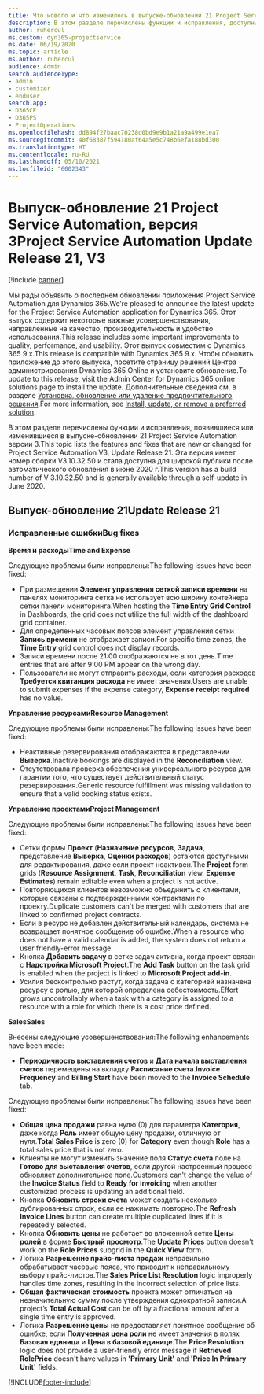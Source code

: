 ```yaml
---
title: Что нового и что изменилось в выпуске-обновлении 21 Project Service Automation версии 3
description: В этом разделе перечислены функции и исправления, доступные в выпуске-обновлении 21 Project Service Automation версии 3.
author: ruhercul
ms.custom: dyn365-projectservice
ms.date: 06/19/2020
ms.topic: article
ms.author: ruhercul
audience: Admin
search.audienceType:
- admin
- customizer
- enduser
search.app:
- D365CE
- D365PS
- ProjectOperations
ms.openlocfilehash: dd894f27baac70238d0bd9e9b1a21a9a499e1ea7
ms.sourcegitcommit: 40f68387f594180af64a5e5c748b6efa188bd300
ms.translationtype: HT
ms.contentlocale: ru-RU
ms.lasthandoff: 05/10/2021
ms.locfileid: "6002343"
---
```

# <a name="project-service-automation-update-release-21-v3"></a><span data-ttu-id="52b32-103">Выпуск-обновление 21 Project Service Automation, версия 3</span><span class="sxs-lookup"><span data-stu-id="52b32-103">Project Service Automation Update Release 21, V3</span></span>

[!include [banner](../includes/psa-now-project-operations.md)]

<span data-ttu-id="52b32-104">Мы рады объявить о последнем обновлении приложения Project Service Automation для Dynamics 365.</span><span class="sxs-lookup"><span data-stu-id="52b32-104">We’re pleased to announce the latest update for the Project Service Automation application for Dynamics 365.</span></span> <span data-ttu-id="52b32-105">Этот выпуск содержит некоторые важные усовершенствования, направленные на качество, производительность и удобство использования.</span><span class="sxs-lookup"><span data-stu-id="52b32-105">This release includes some important improvements to quality, performance, and usability.</span></span> <span data-ttu-id="52b32-106">Этот выпуск совместим с Dynamics 365 9.x.</span><span class="sxs-lookup"><span data-stu-id="52b32-106">This release is compatible with Dynamics 365 9.x.</span></span> <span data-ttu-id="52b32-107">Чтобы обновить приложение до этого выпуска, посетите страницу решений Центра администрирования Dynamics 365 Online и установите обновление.</span><span class="sxs-lookup"><span data-stu-id="52b32-107">To update to this release, visit the Admin Center for Dynamics 365 online solutions page to install the update.</span></span> <span data-ttu-id="52b32-108">Дополнительные сведения см. в разделе [Установка, обновление или удаление предпочтительного решения](/power-platform/admin/install-remove-preferred-solution).</span><span class="sxs-lookup"><span data-stu-id="52b32-108">For more information, see [Install, update, or remove a preferred solution](/power-platform/admin/install-remove-preferred-solution).</span></span>

<span data-ttu-id="52b32-109">В этом разделе перечислены функции и исправления, появившиеся или изменившиеся в выпуске-обновлении 21 Project Service Automation версии 3.</span><span class="sxs-lookup"><span data-stu-id="52b32-109">This topic lists the features and fixes that are new or changed for Project Service Automation V3, Update Release 21.</span></span> <span data-ttu-id="52b32-110">Эта версия имеет номер сборки V3.10.32.50 и стала доступна для широкой публики после автоматического обновления в июне 2020 г.</span><span class="sxs-lookup"><span data-stu-id="52b32-110">This version has a build number of V 3.10.32.50 and is generally available through a self-update in June 2020.</span></span>

## <a name="update-release-21"></a><span data-ttu-id="52b32-111">Выпуск-обновление 21</span><span class="sxs-lookup"><span data-stu-id="52b32-111">Update Release 21</span></span>

### <a name="bug-fixes"></a><span data-ttu-id="52b32-112">Исправленные ошибки</span><span class="sxs-lookup"><span data-stu-id="52b32-112">Bug fixes</span></span>

<span data-ttu-id="52b32-113">**Время и расходы**</span><span class="sxs-lookup"><span data-stu-id="52b32-113">**Time and Expense**</span></span>

<span data-ttu-id="52b32-114">Следующие проблемы были исправлены:</span><span class="sxs-lookup"><span data-stu-id="52b32-114">The following issues have been fixed:</span></span>

- <span data-ttu-id="52b32-115">При размещении **Элемент управления сеткой записи времени** на панелях мониторинга сетка не использует всю ширину контейнера сетки панели мониторинга.</span><span class="sxs-lookup"><span data-stu-id="52b32-115">When hosting the **Time Entry Grid Control** in Dashboards, the grid does not utilize the full width of the dashboard grid container.</span></span>
- <span data-ttu-id="52b32-116">Для определенных часовых поясов элемент управления сетки **Запись времени** не отображает записи.</span><span class="sxs-lookup"><span data-stu-id="52b32-116">For specific time zones, the **Time Entry** grid control does not display records.</span></span>
- <span data-ttu-id="52b32-117">Записи времени после 21:00 отображаются не в тот день.</span><span class="sxs-lookup"><span data-stu-id="52b32-117">Time entries that are after 9:00 PM appear on the wrong day.</span></span>
- <span data-ttu-id="52b32-118">Пользователи не могут отправить расходы, если категория расходов **Требуется квитанция расхода** не имеет значения.</span><span class="sxs-lookup"><span data-stu-id="52b32-118">Users are unable to submit expenses if the expense category, **Expense receipt required** has no value.</span></span>

<span data-ttu-id="52b32-119">**Управление ресурсами**</span><span class="sxs-lookup"><span data-stu-id="52b32-119">**Resource Management**</span></span>

<span data-ttu-id="52b32-120">Следующие проблемы были исправлены:</span><span class="sxs-lookup"><span data-stu-id="52b32-120">The following issues have been fixed:</span></span>

- <span data-ttu-id="52b32-121">Неактивные резервирования отображаются в представлении **Выверка**.</span><span class="sxs-lookup"><span data-stu-id="52b32-121">Inactive bookings are displayed in the **Reconciliation** view.</span></span>
- <span data-ttu-id="52b32-122">Отсутствовала проверка обеспечения универсального ресурса для гарантии того, что существует действительный статус резервирования.</span><span class="sxs-lookup"><span data-stu-id="52b32-122">Generic resource fulfillment was missing validation to ensure that a valid booking status exists.</span></span>

<span data-ttu-id="52b32-123">**Управление проектами**</span><span class="sxs-lookup"><span data-stu-id="52b32-123">**Project Management**</span></span>

<span data-ttu-id="52b32-124">Следующие проблемы были исправлены:</span><span class="sxs-lookup"><span data-stu-id="52b32-124">The following issues have been fixed:</span></span>

- <span data-ttu-id="52b32-125">Сетки формы **Проект** (**Назначение ресурсов**, **Задача**, представление **Выверка**, **Оценки расходов**) остаются доступными для редактирования, даже если проект неактивен.</span><span class="sxs-lookup"><span data-stu-id="52b32-125">The **Project** form grids (**Resource Assignment**, **Task**, **Reconciliation** view, **Expense Estimates**) remain editable even when a project is not active.</span></span>
- <span data-ttu-id="52b32-126">Повторяющихся клиентов невозможно объединить с клиентами, которые связаны с подтвержденными контрактами по проекту.</span><span class="sxs-lookup"><span data-stu-id="52b32-126">Duplicate customers can't be merged with customers that are linked to confirmed project contracts.</span></span>
- <span data-ttu-id="52b32-127">Если в ресурс не добавлен действительный календарь, система не возвращает понятное сообщение об ошибке.</span><span class="sxs-lookup"><span data-stu-id="52b32-127">When a resource who does not have a valid calendar is added, the system does not return a user friendly-error message.</span></span>
- <span data-ttu-id="52b32-128">Кнопка **Добавить задачу** в сетке задач активна, когда проект связан с **Надстройка Microsoft Project**.</span><span class="sxs-lookup"><span data-stu-id="52b32-128">The **Add Task** button on the task grid is enabled when the project is linked to **Microsoft Project add-in**.</span></span>
- <span data-ttu-id="52b32-129">Усилия бесконтрольно растут, когда задача с категорией назначена ресурсу с ролью, для которой определена себестоимость.</span><span class="sxs-lookup"><span data-stu-id="52b32-129">Effort grows uncontrollably when a task with a category is assigned to a resource with a role for which there is a cost price defined.</span></span>

<span data-ttu-id="52b32-130">**Sales**</span><span class="sxs-lookup"><span data-stu-id="52b32-130">**Sales**</span></span>

<span data-ttu-id="52b32-131">Внесены следующие усовершенствования:</span><span class="sxs-lookup"><span data-stu-id="52b32-131">The following enhancements have been made:</span></span>

- <span data-ttu-id="52b32-132">**Периодичность выставления счетов** и **Дата начала выставления счетов** перемещены на вкладку **Расписание счета**.</span><span class="sxs-lookup"><span data-stu-id="52b32-132">**Invoice Frequency** and **Billing Start** have been moved to the **Invoice Schedule** tab.</span></span>

<span data-ttu-id="52b32-133">Следующие проблемы были исправлены:</span><span class="sxs-lookup"><span data-stu-id="52b32-133">The following issues have been fixed:</span></span>

- <span data-ttu-id="52b32-134">**Общая цена продажи** равна нулю (0) для параметра **Категория**, даже когда **Роль** имеет общую цену продажи, отличную от нуля.</span><span class="sxs-lookup"><span data-stu-id="52b32-134">**Total Sales Price** is zero (0) for **Category** even though **Role** has a total sales price that is not zero.</span></span>
- <span data-ttu-id="52b32-135">Клиенты не могут изменить значение поля **Статус счета** поле на **Готово для выставления счетов**, если другой настроенный процесс обновляет дополнительное поле.</span><span class="sxs-lookup"><span data-stu-id="52b32-135">Customers can't change the value of the **Invoice Status** field to **Ready for invoicing** when another customized process is updating an additional field.</span></span>
- <span data-ttu-id="52b32-136">Кнопка **Обновить строки счета** может создать несколько дублированных строк, если ее нажимать повторно.</span><span class="sxs-lookup"><span data-stu-id="52b32-136">The **Refresh Invoice Lines** button can create multiple duplicated lines if it is repeatedly selected.</span></span>
- <span data-ttu-id="52b32-137">Кнопка **Обновить цены** не работает во вложенной сетке **Цены ролей** в форме **Быстрый просмотр**.</span><span class="sxs-lookup"><span data-stu-id="52b32-137">The **Update Prices** button doesn't work on the **Role Prices** subgrid in the **Quick View** form.</span></span>
- <span data-ttu-id="52b32-138">Логика **Разрешение прайс-листа продаж** неправильно обрабатывает часовые пояса, что приводит к неправильному выбору прайс-листов.</span><span class="sxs-lookup"><span data-stu-id="52b32-138">The **Sales Price List Resolution** logic improperly handles time zones, resulting in the incorrect selection of price lists.</span></span>
- <span data-ttu-id="52b32-139">**Общая фактическая стоимость** проекта может отличаться на незначительную сумму после утверждения однократной записи.</span><span class="sxs-lookup"><span data-stu-id="52b32-139">A project’s **Total Actual Cost** can be off by a fractional amount after a single time entry is approved.</span></span>
- <span data-ttu-id="52b32-140">Логика **Разрешение цены** не предоставляет понятное сообщение об ошибке, если **Полученная цена роли** не имеет значения в полях **Базовая единица** и **Цена в базовой единице**.</span><span class="sxs-lookup"><span data-stu-id="52b32-140">The **Price Resolution** logic does not provide a user-friendly error message if **Retrieved RolePrice** doesn't have values in **'Primary Unit'** and **'Price In Primary Unit'** fields.</span></span>


[!INCLUDE[footer-include](../includes/footer-banner.md)]